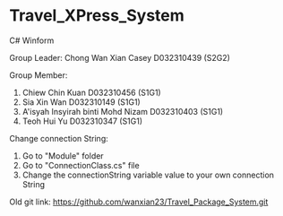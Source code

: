 # Travel_XPress_System
C# Winform

Group Leader: Chong Wan Xian Casey D032310439 (S2G2)

Group Member: 
1. Chiew Chin Kuan D032310456 (S1G1)
2. Sia Xin Wan D032310149 (S1G1)
3. A'isyah Insyirah binti Mohd Nizam D032310403 (S1G1)
4. Teoh Hui Yu D032310347 (S1G1)

Change connection String: 
1. Go to "Module" folder
2. Go to "ConnectionClass.cs" file
3. Change the connectionString variable value to your own connection String

Old git link: https://github.com/wanxian23/Travel_Package_System.git
